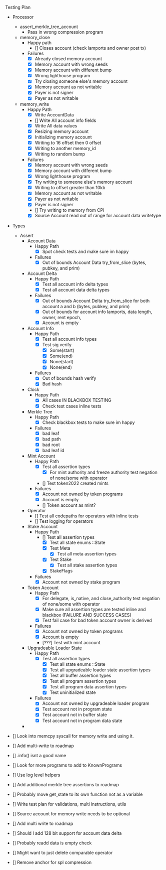 Testing Plan

- Processor
  - assert_merkle_tree_account
    - Pass in wrong compression program
  - memory_close
    - Happy path
      - [] Closes account (check lamports and owner post tx)
    - Failures
      - [x] Already closed memory account
      - [x] Memory account with wrong seeds
      - [x] Memory account with different bump
      - [x] Wrong lighthouse program
      - [x] Try closing someone else's memory account
      - [x] Memory account as not writable
      - [x] Payer is not signer
      - [x] Payer as not writable
  - memory_write
    - Happy Path
      - [x] Write AccountData
      - [] Write All account info fields
      - [x] Write All data values
      - [x] Resizing memory account
      - [x] Initializing memory account
      - [x] Writing to 16 offset then 0 offset
      - [x] Writing to another memory_id
      - [x] Writing to random bump
    - Failures
      - [x] Memory account with wrong seeds
      - [x] Memory account with different bump
      - [x] Wrong lighthouse program
      - [x] Try writing to someone else's memory account
      - [x] Writing to offset greater than 10kb
      - [x] Memory account as not writable
      - [x] Payer as not writable
      - [x] Payer is not signer
      - [] Try writing to memory from CPI
      - [x] Source Account read out of range for account data writetype
- Types

  - Assert
    - Account Data
      - Happy Path
        - [x] Spot check tests and make sure im happy
      - Failures
        - [x] Out of bounds Account Data try_from_slice (bytes, pubkey, and prim)
    - Account Delta
      - Happy Path
        - [x] Test all account info delta types
        - [x] Test all account data delta types
      - Failures
        - [x] Out of bounds Account Delta try_from_slice for both account a and b (bytes, pubkey, and prim)
        - [x] Out of bounds for account info lamports, data length, owner, rent epoch,
        - [x] Account is empty
    - Account Info
      - Happy Path
        - [x] Test all account info types
        - [x] Test sig verify
          - [x] Some(start)
          - [x] Some(end)
          - [x] None(start)
          - [x] None(end)
      - Failures
        - [x] Out of bounds hash verify
        - [x] Bad hash
    - Clock
      - Happy Path
        - [x] All cases IN BLACKBOX TESTING
        - [x] Check test cases inline tests
    - Merkle Tree
      - Happy Path
        - [x] Check blackbox tests to make sure im happy
      - Failures
        - [x] bad leaf
        - [x] bad path
        - [x] bad root
        - [x] bad leaf id
    - Mint Account
      - Happy Path
        - [x] Test all assertion types
          - [x] For mint authority and freeze authority test negation of none/some with operator
        - [] Test token2022 created mints
      - Failures
        - [x] Account not owned by token programs
        - [x] Account is empty
        - [] Token account as mint?
    - Operator
      - [] Test all codepaths for operators with inline tests
      - [] Test logging for operators
    - Stake Account
      - Happy Path
        - [] Test all assertion types
          - [x] Test all state enums ::State
          - [x] Test Meta
            - [x] Test all meta assertion types
          - [x] Test Stake
            - [x] Test all stake assertion types
          - [x] StakeFlags
      - Failures
        - [x] Account not owned by stake program
    - Token Account
      - Happy Path
        - [x] For delegate, is_native, and close_authority test negation of none/some with operator
        - [x] Make sure all assertion types are tested inline and blackbox (FAILURE AND SUCCESS CASES)
        - [x] Test fail case for bad token account owner is derived
      - Failures
        - [x] Account not owned by token programs
        - [x] Account is empty
        - [???] Test with mint account
    - Upgradeable Loader State
      - Happy Path
        - [x] Test all assertion types
          - [x] Test all state enums ::State
          - [x] Test all upgradeable loader state assertion types
          - [x] Test all buffer assertion types
          - [x] Test all program assertion types
          - [x] Test all program data assertion types
          - [x] Test uninitialized state
      - Failures
        - [x] Account not owned by upgradeable loader program
        - [x] Test account not in program state
        - [x] Test account not in buffer state
        - [x] Test account not in program data state
    -

- [] Look into memcpy syscall for memory write and using it.
- [] Add multi-write to roadmap
- [] .info() isnt a good name
- [] Look for more programs to add to KnownPrograms
- [] Use log level helpers
- [] Add additional merkle tree assertions to roadmap
- [] Probably move get_state to its own function not as a variable
- [] Write test plan for validations, multi instructions, utils
- [] Source account for memory write needs to be optional
- [] Add multi write to roadmap
- [] Should I add 128 bit support for account data delta
- [] Probably readd data is empty check
- [] Might want to just delete comparable operator
- [] Remove anchor for spl compression

